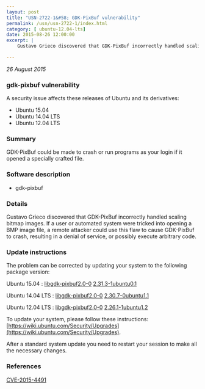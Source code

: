 ```yaml
---
layout: post
title: "USN-2722-1&#58; GDK-PixBuf vulnerability"
permalink: /usn/usn-2722-1/index.html
category: [ ubuntu-12.04-lts]
date: 2015-08-26 12:00:00
excerpt: |
    Gustavo Grieco discovered that GDK-PixBuf incorrectly handled scaling bitmap images. If a user or automated system were tricked into opening a BMP image file, a remote attacker could use this flaw to cause GDK-PixBuf to crash, resulting in a denial of service, or possibly execute arbitrary code. 
    
--- 
```

 
 

*26 August 2015*

### gdk-pixbuf vulnerability

A security issue affects these releases of Ubuntu and its derivatives:

* Ubuntu 15.04
* Ubuntu 14.04 LTS
* Ubuntu 12.04 LTS

### Summary

GDK-PixBuf could be made to crash or run programs as your login if it opened a specially crafted file.

### Software description

* gdk-pixbuf 

### Details

Gustavo Grieco discovered that GDK-PixBuf incorrectly handled scaling bitmap images. If a user or automated system were tricked into opening a BMP image file, a remote attacker could use this flaw to cause GDK-PixBuf to crash, resulting in a denial of service, or possibly execute arbitrary code. 

### Update instructions

The problem can be corrected by updating your system to the following package version:

Ubuntu 15.04
 : [libgdk-pixbuf2.0-0](https://launchpad.net/ubuntu/+source/gdk-pixbuf) <span> [2.31.3-1ubuntu0.1](https://launchpad.net/ubuntu/+source/gdk-pixbuf/2.31.3-1ubuntu0.1) </span> 

Ubuntu 14.04 LTS
 : [libgdk-pixbuf2.0-0](https://launchpad.net/ubuntu/+source/gdk-pixbuf) <span> [2.30.7-0ubuntu1.1](https://launchpad.net/ubuntu/+source/gdk-pixbuf/2.30.7-0ubuntu1.1) </span> 

Ubuntu 12.04 LTS
 : [libgdk-pixbuf2.0-0](https://launchpad.net/ubuntu/+source/gdk-pixbuf) <span> [2.26.1-1ubuntu1.2](https://launchpad.net/ubuntu/+source/gdk-pixbuf/2.26.1-1ubuntu1.2) </span> 

To update your system, please follow these instructions: [https://wiki.ubuntu.com/Security/Upgrades](https://wiki.ubuntu.com/Security/Upgrades).

After a standard system update you need to restart your session to make all the necessary changes. 

### References

 
 [CVE-2015-4491](http://people.ubuntu.com/~ubuntu-security/cve/CVE-2015-4491)
 

